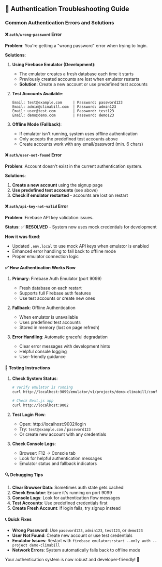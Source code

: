 ## 🔧 Authentication Troubleshooting Guide

### Common Authentication Errors and Solutions

#### ❌ `auth/wrong-password` Error

**Problem**: You're getting a "wrong password" error when trying to login.

**Solutions**:

1. **Using Firebase Emulator (Development)**:
   - The emulator creates a fresh database each time it starts
   - Previously created accounts are lost when emulator restarts
   - **Solution**: Create a new account or use predefined test accounts

2. **Test Accounts Available**:
   ```
   Email: test@example.com     | Password: password123
   Email: admin@climabill.com  | Password: admin123
   Email: user@test.com        | Password: test123
   Email: demo@demo.com        | Password: demo123
   ```

3. **Offline Mode (Fallback)**:
   - If emulator isn't running, system uses offline authentication
   - Only accepts the predefined test accounts above
   - Create accounts work with any email/password (min. 6 chars)

#### ❌ `auth/user-not-found` Error

**Problem**: Account doesn't exist in the current authentication system.

**Solutions**:
1. **Create a new account** using the signup page
2. **Use predefined test accounts** (see above)
3. **Check if emulator restarted** - accounts are lost on restart

#### ❌ `auth/api-key-not-valid` Error

**Problem**: Firebase API key validation issues.

**Status**: ✅ **RESOLVED** - System now uses mock credentials for development

**How it was fixed**:
- Updated `.env.local` to use mock API keys when emulator is enabled
- Enhanced error handling to fall back to offline mode
- Proper emulator connection logic

#### ✅ How Authentication Works Now

1. **Primary**: Firebase Auth Emulator (port 9099)
   - Fresh database on each restart
   - Supports full Firebase auth features
   - Use test accounts or create new ones

2. **Fallback**: Offline Authentication
   - When emulator is unavailable
   - Uses predefined test accounts
   - Stored in memory (lost on page refresh)

3. **Error Handling**: Automatic graceful degradation
   - Clear error messages with development hints
   - Helpful console logging
   - User-friendly guidance

#### 🧪 Testing Instructions

1. **Check System Status**:
   ```bash
   # Verify emulator is running
   curl http://localhost:9099/emulator/v1/projects/demo-climabill/config
   
   # Check Next.js app
   curl http://localhost:9002
   ```

2. **Test Login Flow**:
   - Open: http://localhost:9002/login
   - Try: `test@example.com` / `password123`
   - Or create new account with any credentials

3. **Check Console Logs**:
   - Browser: F12 → Console tab
   - Look for helpful authentication messages
   - Emulator status and fallback indicators

#### 🔍 Debugging Tips

1. **Clear Browser Data**: Sometimes auth state gets cached
2. **Check Emulator**: Ensure it's running on port 9099
3. **Console Logs**: Look for authentication flow messages
4. **Test Accounts**: Use predefined credentials first
5. **Create Fresh Account**: If login fails, try signup instead

#### 📞 Quick Fixes

- **Wrong Password**: Use `password123`, `admin123`, `test123`, or `demo123`
- **User Not Found**: Create new account or use test credentials
- **Emulator Issues**: Restart with `firebase emulators:start --only auth --project demo-climabill`
- **Network Errors**: System automatically falls back to offline mode

Your authentication system is now robust and developer-friendly! 🚀
